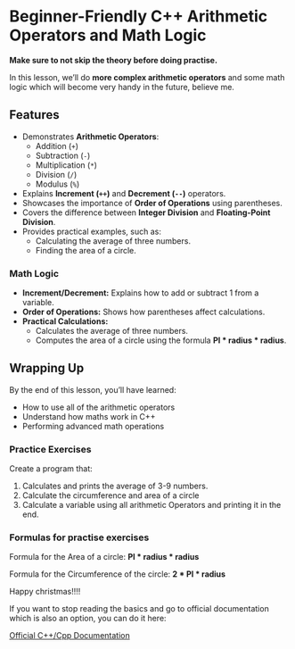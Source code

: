 # Beginner-Friendly C++ Arithmetic Operators and Math Logic

**Make sure to not skip the theory before doing practise.**

In this lesson, we’ll do **more complex arithmetic operators** and some math logic which will become very handy in the future, believe me.

## Features

- Demonstrates **Arithmetic Operators**:
  - Addition (`+`)
  - Subtraction (`-`)
  - Multiplication (`*`)
  - Division (`/`)
  - Modulus (`%`)
- Explains **Increment (`++`)** and **Decrement (`--`)** operators.
- Showcases the importance of **Order of Operations** using parentheses.
- Covers the difference between **Integer Division** and **Floating-Point Division**.
- Provides practical examples, such as:
  - Calculating the average of three numbers.
  - Finding the area of a circle.

### Math Logic
- **Increment/Decrement:** Explains how to add or subtract 1 from a variable.
- **Order of Operations:** Shows how parentheses affect calculations.
- **Practical Calculations:**
    - Calculates the average of three numbers.
    - Computes the area of a circle using the formula **PI * radius * radius**.

## Wrapping Up

By the end of this lesson, you’ll have learned:
- How to use all of the arithmetic operators
- Understand how maths work in C++
- Performing advanced math operations

### Practice Exercises

Create a program that:
1. Calculates and prints the average of 3-9 numbers.
2. Calculate the circumference and area of a circle
3. Calculate a variable using all arithmetic Operators and printing it in the end.

### Formulas for practise exercises
Formula for the Area of a circle:
**PI * radius * radius**

Formula for the Circumference of the circle:
**2 * PI * radius**

Happy christmas!!!!

If you want to stop reading the basics and go to official documentation which is also an option, you can do it here:

[Official C++/Cpp Documentation](https://learn.microsoft.com/en-us/cpp/cpp/?view=msvc-170)